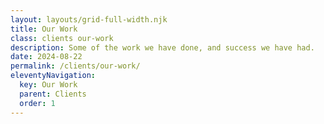 ```yaml
---
layout: layouts/grid-full-width.njk
title: Our Work
class: clients our-work
description: Some of the work we have done, and success we have had.
date: 2024-08-22
permalink: /clients/our-work/
eleventyNavigation:
  key: Our Work
  parent: Clients
  order: 1
---
```

